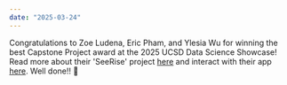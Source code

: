 ```yaml
---
date: "2025-03-24"
---
```

Congratulations to Zoe Ludena, Eric Pham, and Ylesia Wu for winning the best Capstone Project award at the 2025 UCSD Data Science Showcase! Read more about their 'SeeRise' project [here](https://zoeludena.github.io/SeeRiseWebsite/) and interact with their app [here](https://seerise-floridaapp.streamlit.app//). Well done!! 🎉
